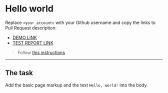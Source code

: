 # Hello world
Replace `<your_account>` with your Github username and copy the links to Pull Request description:
- [DEMO LINK](https://vova552.github.io/layout_hello-world/)
- [TEST REPORT LINK](https://vova552.github.io/layout_hello-world/report/html_report/)

> Follow [this instructions](https://mate-academy.github.io/layout_task-guideline/#how-to-solve-the-layout-tasks-on-github)
___

## The task
Add the basic page markup and the text `Hello, world!` into the body.

